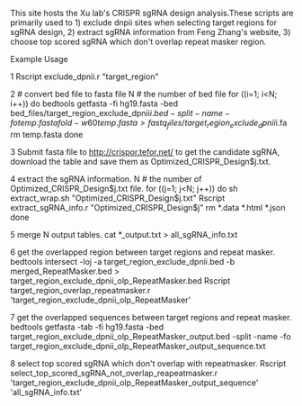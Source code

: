 This site hosts the Xu lab's CRISPR sgRNA design analysis.These scripts are primarily used to 1) exclude dnpii sites when selecting target regions for sgRNA design, 2) extract sgRNA information from Feng Zhang's website, 3) choose top scored sgRNA which don't overlap repeat masker region.

Example Usage

1 Rscript exclude_dpnii.r "target_region"

2 # convert bed file to fasta file
N # the number of bed file
for ((i=1; i<N; i++))
do
bedtools getfasta -fi hg19.fasta -bed bed_files/target_region_exclude_dpnii$i.bed -split -name -fo temp.fasta
fold -w 60 temp.fasta > fastq_files/target_region_exclude_dpnii$i.fa
rm temp.fasta
done

3 Submit fasta file to http://crispor.tefor.net/ to get the candidate sgRNA, download the table and save them as Optimized_CRISPR_Design$j.txt.

4 extract the sgRNA information.
N # the number of Optimized_CRISPR_Design$j.txt file.
for ((j=1; j<N; j++))
do
sh extract_wrap.sh "Optimized_CRISPR_Design$j.txt"
Rscript extract_sgRNA_info.r "Optimized_CRISPR_Design$j"
rm *.data *.html *.json
done

5 merge N output tables. 
cat *_output.txt > all_sgRNA_info.txt

6 get the overlapped region between target regions and repeat masker. 
bedtools intersect -loj -a target_region_exclude_dpnii.bed -b merged_RepeatMasker.bed > target_region_exclude_dpnii_olp_RepeatMasker.bed
Rscript target_region_overlap_repeatmasker.r 'target_region_exclude_dpnii_olp_RepeatMasker'

7 get the overlapped sequences between target regions and repeat masker.
bedtools getfasta -tab -fi hg19.fasta -bed target_region_exclude_dpnii_olp_RepeatMasker_output.bed -split -name -fo target_region_exclude_dpnii_olp_RepeatMasker_output_sequence.txt

8 select top scored sgRNA which don't overlap with repeatmasker.
Rscript select_top_scored_sgRNA_not_overlap_reapeatmasker.r 'target_region_exclude_dpnii_olp_RepeatMasker_output_sequence' 'all_sgRNA_info.txt'


